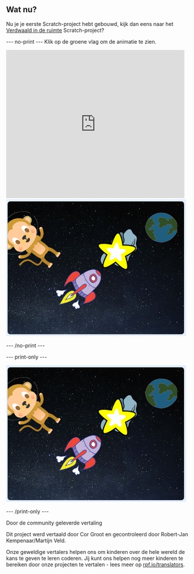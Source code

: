 ## Wat nu?

Nu je je eerste Scratch-project hebt gebouwd, kijk dan eens naar het [Verdwaald in de ruimte](https://projects.raspberrypi.org/nl-NL/projects/lost-in-space?utm_source=pathway&utm_medium=whatnext&utm_campaign=projects) Scratch-project?

--- no-print --- Klik op de groene vlag om de animatie te zien.

<div class="scratch-preview">
  <iframe allowtransparency="true" width="485" height="402" src="https://scratch.mit.edu/projects/embed/334689737/?autostart=false" frameborder="0" scrolling="no"></iframe>
  <img src="images/space-final.png">
</div>

--- /no-print ---

--- print-only ---

![Voltooid project](images/space-final.png)

--- /print-only ---


Door de community geleverde vertaling

Dit project werd vertaald door Cor Groot en gecontroleerd door Robert-Jan Kempenaar/Martijn Veld.

Onze geweldige vertalers helpen ons om kinderen over de hele wereld de kans te geven te leren coderen. Jij kunt ons helpen nog meer kinderen te bereiken door onze projecten te vertalen - lees meer op [rpf.io/translators](https://rpf.io/translators).